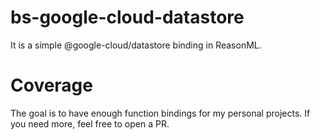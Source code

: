 # bs-google-cloud-datastore
It is a simple @google-cloud/datastore binding in ReasonML.

# Coverage
The goal is to have enough function bindings for my personal projects. If you
need more, feel free to open a PR.
